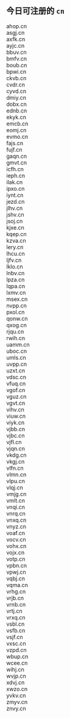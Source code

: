 
## 今日可注册的 `cn`
>
ahop.cn   
asgj.cn   
axfk.cn   
ayjc.cn   
bbuv.cn   
bmfv.cn   
boub.cn   
bpwi.cn   
ckvb.cn   
cvdr.cn   
cyvd.cn   
dmiy.cn   
dobx.cn   
ednb.cn   
ekyk.cn   
emcb.cn   
eomj.cn   
evmo.cn   
fajs.cn   
fujf.cn   
gaqn.cn   
gmvt.cn   
icfh.cn   
ieph.cn   
ilak.cn   
ipxo.cn   
iynt.cn   
jezd.cn   
jlhv.cn   
jshv.cn   
jsoj.cn   
kjxe.cn   
kqep.cn   
kzva.cn   
lery.cn   
lhcu.cn   
ljfv.cn   
lklo.cn   
lnbv.cn   
lpza.cn   
lqpa.cn   
lxmv.cn   
msex.cn   
nvpp.cn   
pxol.cn   
qonw.cn   
qxog.cn   
rjqu.cn   
rwih.cn   
uamm.cn   
uboc.cn   
umls.cn   
uvpp.cn   
uzxt.cn   
vdsc.cn   
vfuq.cn   
vgof.cn   
vguz.cn   
vgvt.cn   
vihv.cn   
viuw.cn   
viyk.cn   
vjbb.cn   
vjbc.cn   
vjfl.cn   
vjqn.cn   
vkdg.cn   
vkgj.cn   
vlfn.cn   
vlmn.cn   
vlpu.cn   
vlqj.cn   
vmjg.cn   
vmlt.cn   
vnqi.cn   
vnrq.cn   
vnxq.cn   
vnyz.cn   
voaf.cn   
vocv.cn   
vohx.cn   
vojx.cn   
votp.cn   
vpbn.cn   
vpwj.cn   
vqbj.cn   
vqma.cn   
vrhg.cn   
vrjb.cn   
vrnb.cn   
vrtj.cn   
vrxq.cn   
vsbl.cn   
vsfb.cn   
vsjf.cn   
vxsc.cn   
vzpd.cn   
wbup.cn   
wcee.cn   
wihj.cn   
wvjp.cn   
xdvj.cn   
xwzo.cn   
yvkv.cn   
zmyv.cn   
znvy.cn   

